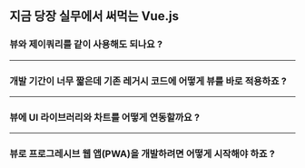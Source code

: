 ## 지금 당장 실무에서 써먹는 Vue.js

### 뷰와 제이쿼리를 같이 사용해도 되나요 ?

<hr />

### 개발 기간이 너무 짧은데 기존 레거시 코드에 어떻게 뷰를 바로 적용하죠 ?

<hr />

### 뷰에 UI 라이브러리와 차트를 어떻게 연동할까요 ?

<hr />

### 뷰로 프로그레시브 웹 앱(PWA)을 개발하려면 어떻게 시작해야 하죠 ?

